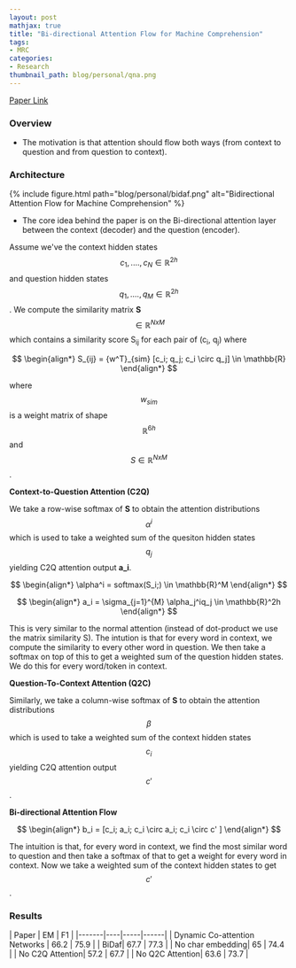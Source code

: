 ```yaml
---
layout: post
mathjax: true
title: "Bi-directional Attention Flow for Machine Comprehension"
tags:
- MRC
categories:
- Research
thumbnail_path: blog/personal/qna.png
---
```


[Paper Link](https://arxiv.org/pdf/1611.01603.pdf)

### Overview

- The motivation is that attention should flow both ways (from context to question and from question to context).

### Architecture

{% include figure.html path="blog/personal/bidaf.png" alt="Bidirectional Attention Flow for Machine Comprehension" %}

- The core idea behind the paper is on the Bi-directional attention layer between the context (decoder) and the question (encoder). 

Assume we've the context hidden states $$ c_1,....,c_N \in \mathbb{R}^{2h} $$ and question hidden states $$ q_1,....,q_M \in \mathbb{R}^{2h} $$. We compute the similarity matrix **S** $$ \in \mathbb{R}^{NxM} $$ which contains a similarity score S<sub>ij</sub> for each pair of (c<sub>i</sub>, q<sub>j</sub>) where 

$$
\begin{align*}
 	S_{ij} = {w^T}_{sim} [c_i; q_j; c_i \circ q_j] \in \mathbb{R}
\end{align*}
$$

where $$ w_{sim} $$ is a weight matrix of shape $$ \mathbb{R}^{6h} $$ and $$ S \in \mathbb{R}^{NxM} $$. 

**Context-to-Question Attention (C2Q)**

We take a row-wise softmax of **S** to obtain the attention distributions $$ \alpha^i $$ which is used to take a weighted sum of the quesiton hidden states $$ q_j $$ yielding C2Q attention output **a_i**.

$$
\begin{align*}
 	\alpha^i = softmax(S_i;) \in \mathbb{R}^M
\end{align*}
$$

$$
\begin{align*}
 	a_i = \sigma_{j=1}^{M} \alpha_j^iq_j \in \mathbb{R}^2h
\end{align*}
$$

This is very similar to the normal attention (instead of dot-product we use the matrix similarity S). The intution is that for every word in context, we compute the similarity to every other word in question. We then take a softmax on top of this to get a weighted sum of the question hidden states. We do this for every word/token in context.

**Question-To-Context Attention (Q2C)**

Similarly, we take a column-wise softmax of **S** to obtain the attention distributions $$ \beta $$ which is used to take a weighted sum of the context hidden states $$ c_i $$ yielding C2Q attention output $$ c' $$.

**Bi-directional Attention Flow**

$$
\begin{align*}
 	b_i = [c_i; a_i; c_i \circ a_i; c_i \circ c' ]
\end{align*}
$$

The intuition is that, for every word in context, we find the most similar word to question and then take a softmax of that to get a weight for every word in context. Now we take a weighted sum of the context hidden states to get $$ c' $$.


### Results

| Paper | EM | F1 |
|-------|----|-----|------|
| Dynamic Co-attention Networks | 66.2 | 75.9 |
| BiDaf| 67.7 | 77.3 |
| No char embedding| 65 | 74.4 |
| No C2Q Attention| 57.2 | 67.7 |
| No Q2C Attention| 63.6 | 73.7 |
